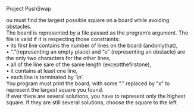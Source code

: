 Project PushSwap

<p class="has-line-data" data-line-start="0" data-line-end="9">ou must find the largest possible square on a board while avoiding obstacles.<br> The board is represented by a file passed as the program’s argument. The file is valid if it is respecting those constraints:<br> • its first line contains the number of lines on the board (andonlythat),<br> • “.”(representing an empty place) and “o” (representing an obstacle) are the only two characters for the other lines,<br> • all of the line sare of the same length (exceptthefirstone),<br> • it contains at least one line,<br> • each line is terminated by ‘\n’.<br> You program must print the board, with some “.” replaced by “x” to represent the largest square you found.<br> If ever there are several solutions, you have to represent only the highest square. If they are still several solutions, choose the square to the left</p>
